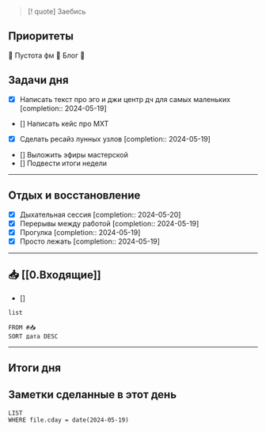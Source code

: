 > [! quote] Заебись
> 

## Приоритеты
🔴 Пустота фм
🔴 Блог
🔴

## Задачи дня
- [x] Написать текст про эго и джи центр дч для самых маленьких  [completion:: 2024-05-19]
- [] Написать кейс про МХТ
- [x] Сделать ресайз лунных узлов  [completion:: 2024-05-19]
- [] Выложить эфиры мастерской
- [] Подвести итоги недели


---
## Отдых и восстановление
- [x] Дыхательная сессия  [completion:: 2024-05-20]
- [x] Перерывы между работой  [completion:: 2024-05-19]
- [x] Прогулка  [completion:: 2024-05-19]
- [x] Просто лежать  [completion:: 2024-05-19]

---
## 📥 [[0.Входящие]]
- [] 



```dataview
list
	
FROM #📥
SORT дата DESC
```


---
## Итоги дня





## Заметки сделанные в этот день
```dataview
LIST
WHERE file.cday = date(2024-05-19)
```

